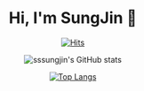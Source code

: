 <div align="center">
  
<h1 align="center"> Hi, I'm SungJin 👋</h1>

[![Hits](https://hits.seeyoufarm.com/api/count/incr/badge.svg?url=https%3A%2F%2Fgithub.com%2Fsssungjin&count_bg=%2379C83D&title_bg=%23555555&icon=&icon_color=%23E7E7E7&title=hits&edge_flat=false)](https://hits.seeyoufarm.com)
</div>

<div align="center">
  
![sssungjin's GitHub stats](https://github-readme-stats.vercel.app/api?username=sssungjin&theme=vue&show_icons=true)

[![Top Langs](https://github-readme-stats.vercel.app/api/top-langs/?username=sssungjin&langs_count=10&layout=compact&theme=dark)](https://github.com/sssungjin/sssungjin)
</div>
</div>

<!--
**sssungjin/sssungjin** is a ✨ _special_ ✨ repository because its `README.md` (this file) appears on your GitHub profile.

Here are some ideas to get you started:

- 🔭 I’m currently working on ...
- 🌱 I’m currently learning ...
- 👯 I’m looking to collaborate on ...
- 🤔 I’m looking for help with ...
- 💬 Ask me about ...
- 📫 How to reach me: ...
- 😄 Pronouns: ...
- ⚡ Fun fact: ...
-->
